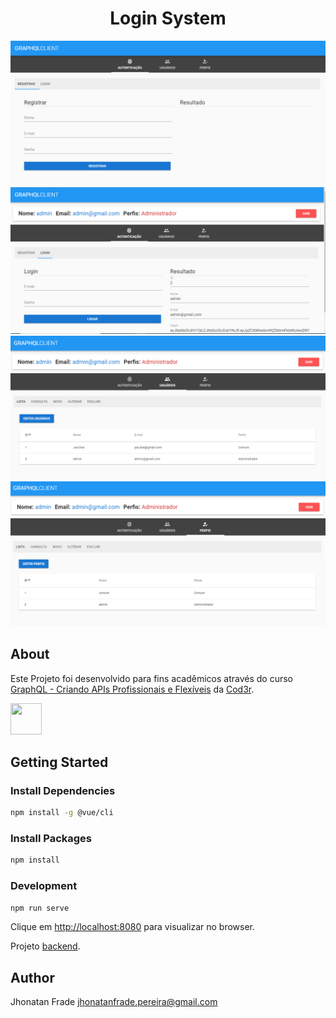 <p align="center">
  <h1 align="center">
    Login System
  </h1>
</p>

![Viewport do Projeto][viewport1]
![Viewport do Projeto][viewport2]
![Viewport do Projeto][viewport3]
![Viewport do Projeto][viewport4]

## About
Este Projeto foi desenvolvido para fins acadêmicos através do curso [GraphQL - Criando APIs Profissionais e Flexíveis](https://www.cod3r.com.br/courses/graphql-criando-apis-profissionais-e-flexiveis) da [Cod3r](https://github.com/cod3rcursos).

<div>
  <a href="https://cli.vuejs.org/"><img src="https://cdn.iconscout.com/icon/free/png-256/vue-282497.png" height="50px" width="50px"></a>
</div>

## Getting Started

### Install Dependencies
```sh
npm install -g @vue/cli
```

### Install Packages
```sh
npm install
```

### Development
```sh
npm run serve
```

Clique em [http://localhost:8080](http://localhost:8080) para visualizar no browser.

Projeto [backend](https://github.com/Jhonatan-Pereira/node_login_system).


## Author

Jhonatan Frade <jhonatanfrade.pereira@gmail.com>

[viewport1]: https://raw.githubusercontent.com/Jhonatan-Pereira/vue_login_system/master/assets/viewport1.png "Viewport1"
[viewport2]: https://raw.githubusercontent.com/Jhonatan-Pereira/vue_login_system/master/assets/viewport2.png "Viewport2"
[viewport3]: https://raw.githubusercontent.com/Jhonatan-Pereira/vue_login_system/master/assets/viewport3.png "Viewport3"
[viewport4]: https://raw.githubusercontent.com/Jhonatan-Pereira/vue_login_system/master/assets/viewport4.png "Viewport4"